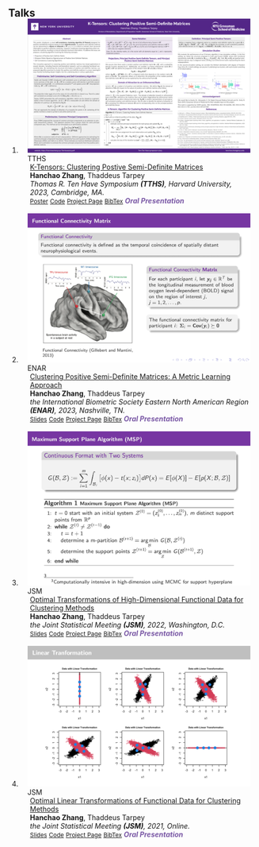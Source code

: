 <h2 id="Talks" style="margin: 2px 0px -15px;">Talks</h2>

<div class="publications">
<ol class="bibliography">


<li>
<div class="pub-row">

  <div class="col-sm-3 abbr" style="position: relative;padding-right: 15px;padding-left: 15px;">
    <img src="assets/img/TTHS2023.png" class="teaser img-fluid z-depth-1">
    <abbr class="badge">TTHS</abbr>
  </div>

  <div class="col-sm-9" style="position: relative;padding-right: 15px;padding-left: 20px;">
    <div class="title"><a href="assets/files/TTH Program.pdf" target="_blank">K-Tensors: Clustering Postive Semi-Definite Matrices</a></div>
    <div class="author"><strong>Hanchao Zhang</strong>, Thaddeus Tarpey</div>
    <div class="periodical"><em>Thomas R. Ten Have Symposium <strong>(TTHS)</strong>, Harvard University, 2023, Cambridge, MA.</em></div>
    <div class="links">
      <a href="assets/files/TenHave2023.pdf" class="btn btn-sm z-depth-0" role="button" target="_blank" style="font-size:12px;">Poster</a>
      <a href="https://github.com/Hanchao-Zhang" class="btn btn-sm z-depth-0" role="button" target="_blank" style="font-size:12px;">Code</a>
      <a href="assets/files/TTH Program.pdf" class="btn btn-sm z-depth-0" role="button" target="_blank" style="font-size:12px;">Project Page</a>
      <a href="assets/files/ENAR2023.bib" class="btn btn-sm z-depth-0" role="button" target="_blank" style="font-size:12px;">BibTex</a>
      <strong><i style="color:#7b5aa6">Oral Presentation</i></strong>
    </div>
  </div>
</div>
</li>
  
<br>



<li>
<div class="pub-row">

  <div class="col-sm-3 abbr" style="position: relative;padding-right: 15px;padding-left: 15px;">
    <img src="assets/img/ENAR2023.png" class="teaser img-fluid z-depth-1">
    <abbr class="badge">ENAR</abbr>
  </div>

  <div class="col-sm-9" style="position: relative;padding-right: 15px;padding-left: 20px;">
    <div class="title"><a href="https://www.enar.org/meetings/spring2023/program/scientific_program.pdf" target="_blank">Clustering Positive Semi-Definite Matrices: A Metric Learning Approach</a></div>
    <div class="author"><strong>Hanchao Zhang</strong>, Thaddeus Tarpey</div>
    <div class="periodical"><em>the International Biometric Society Eastern North American Region <strong>(ENAR)</strong>, 2023, Nashville, TN.</em></div>
    <div class="links">
      <a href="assets/files/ENAR2023.pdf" class="btn btn-sm z-depth-0" role="button" target="_blank" style="font-size:12px;">Slides</a>
      <a href="https://github.com/Hanchao-Zhang" class="btn btn-sm z-depth-0" role="button" target="_blank" style="font-size:12px;">Code</a>
      <a href="https://www.enar.org/meetings/spring2023/program/scientific_program.pdf" class="btn btn-sm z-depth-0" role="button" target="_blank" style="font-size:12px;">Project Page</a>
      <a href="assets/files/ENAR2023.bib" class="btn btn-sm z-depth-0" role="button" target="_blank" style="font-size:12px;">BibTex</a>
      <strong><i style="color:#7b5aa6">Oral Presentation</i></strong>
    </div>
  </div>
</div>
</li>
  
<br>


<li>
<div class="pub-row">

  <div class="col-sm-3 abbr" style="position: relative;padding-right: 15px;padding-left: 15px;">
    <img src="assets/img/JSM2022.png" class="teaser img-fluid z-depth-1">
    <abbr class="badge">JSM</abbr>
  </div>

  <div class="col-sm-9" style="position: relative;padding-right: 15px;padding-left: 20px;">
    <div class="title"><a href="https://ww2.amstat.org/meetings/jsm/2022/onlineprogram/AbstractDetails.cfm?abstractid=323029" target="_blank">Optimal Transformations of High-Dimensional Functional Data for Clustering Methods</a></div>
    <div class="author"><strong>Hanchao Zhang</strong>, Thaddeus Tarpey</div>
    <div class="periodical"><em>the Joint Statistical Meeting <strong>(JSM)</strong>, 2022, Washington, D.C.</em></div>
    <div class="links">
      <a href="assets/files/JSM2022.pdf" class="btn btn-sm z-depth-0" role="button" target="_blank" style="font-size:12px;">Slides</a>
      <a href="https://github.com/Hanchao-Zhang" class="btn btn-sm z-depth-0" role="button" target="_blank" style="font-size:12px;">Code</a>
      <a href="https://ww2.amstat.org/meetings/jsm/2022/onlineprogram/AbstractDetails.cfm?abstractid=323029" class="btn btn-sm z-depth-0" role="button" target="_blank" style="font-size:12px;">Project Page</a>
      <a href="assets/files/JSM2022.bib" class="btn btn-sm z-depth-0" role="button" target="_blank" style="font-size:12px;">BibTex</a>
      <strong><i style="color:#7b5aa6">Oral Presentation</i></strong>
    </div>
  </div>
</div>
</li>
  
<br>


<li>
<div class="pub-row">

  <div class="col-sm-3 abbr" style="position: relative;padding-right: 15px;padding-left: 15px;">
    <img src="assets/img/JSM2021.png" class="teaser img-fluid z-depth-1">
    <abbr class="badge">JSM</abbr>
  </div>

  <div class="col-sm-9" style="position: relative;padding-right: 15px;padding-left: 20px;">
    <div class="title"><a href="https://ww2.amstat.org/meetings/jsm/2021/onlineprogram/AbstractDetails.cfm?abstractid=317415" target="_blank">Optimal Linear Transformations of Functional Data for Clustering Methods</a></div>
    <div class="author"><strong>Hanchao Zhang</strong>, Thaddeus Tarpey</div>
    <div class="periodical"><em>the Joint Statistical Meeting <strong>(JSM)</strong>, 2021, Online.</em></div>
    <div class="links">
      <a href="assets/files/JSM2021.pdf" class="btn btn-sm z-depth-0" role="button" target="_blank" style="font-size:12px;">Slides</a>
      <a href="https://github.com/Hanchao-Zhang" class="btn btn-sm z-depth-0" role="button" target="_blank" style="font-size:12px;">Code</a>
      <a href="https://ww2.amstat.org/meetings/jsm/2021/onlineprogram/AbstractDetails.cfm?abstractid=317415" class="btn btn-sm z-depth-0" role="button" target="_blank" style="font-size:12px;">Project Page</a>
      <a href="assets/files/JSM2021.bib" class="btn btn-sm z-depth-0" role="button" target="_blank" style="font-size:12px;">BibTex</a>
      <strong><i style="color:#7b5aa6">Oral Presentation</i></strong>
    </div>
  </div>
</div>
</li>
  

</ol>
</div>
